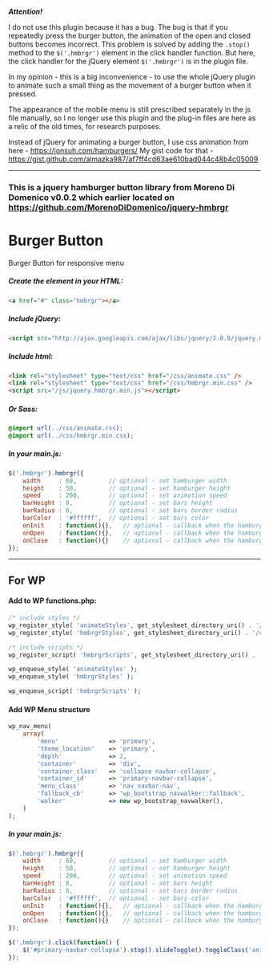 __*Attention!*__

I do not use this plugin because it has a bug. The bug is that if you repeatedly press the burger button, the animation of the open and closed buttons becomes incorrect.
This problem is solved by adding the `.stop()` method to the `$('.hmbrgr')` element in the click handler function.
But here, the click handler for the jQuery element `$('.hmbrgr')` is in the plugin file.

In my opinion - this is a big inconvenience - to use the whole jQuery plugin to animate such a small thing as the movement of a burger button when it pressed.

The appearance of the mobile menu is still prescribed separately in the js file manually, so I no longer use this plugin and the plug-in files are here as a relic of the old times, for research purposes.

Instead of jQuery for animating a burger button, I use css animation from here - https://jonsuh.com/hamburgers/
My gist code for that - https://gist.github.com/almazka987/af7ff4cd63ae610bad044c48b4c05009

---

### This is a jquery hamburger button library from Moreno Di Domenico v0.0.2 which earlier located on <a href="https://github.com/MorenoDiDomenico/jquery-hmbrgr" target="_blank">https://github.com/MorenoDiDomenico/jquery-hmbrgr</a>

# Burger Button
Burger Button for responsive menu

##### Create the element in your HTML:

```html
<a href="#" class="hmbrgr"></a>
```

##### Include jQuery:

```html
<script src="http://ajax.googleapis.com/ajax/libs/jquery/2.0.0/jquery.min.js"></script>
```

##### Include html:

```html
<link rel="stylesheet" type="text/css" href="/css/animate.css" />
<link rel="stylesheet" type="text/css" href="/css/hmbrgr.min.css" />
<script src="/js/jquery.hmbrgr.min.js"></script>
```

##### Or Sass:
```css
@import url(../css/animate.css);
@import url(../css/hmbrgr.min.css);
```

##### In your main.js:

```javascript
$('.hmbrgr').hmbrgr({
	width     : 60, 		// optional - set hamburger width
	height    : 50, 		// optional - set hamburger height
	speed     : 200,		// optional - set animation speed
	barHeight : 8,			// optional - set bars height
	barRadius : 0,			// optional - set bars border radius
	barColor  : '#ffffff',	// optional - set bars color
	onInit    : function(){},	// optional - callback when the hamburger is initialize
	onOpen    : function(){},	// optional - callback when the hamburger is opening
	onClose   : function(){}	// optional - callback when the hamburger is closing
});
```

---

## For WP

#### Add to WP functions.php:

```php
/* include styles */
wp_register_style( 'animateStyles', get_stylesheet_directory_uri() . '/css/animate.css' );
wp_register_style( 'hmbrgrStyles', get_stylesheet_directory_uri() . '/css/hmbrgr.min.css' );

/* include scripts */
wp_register_script( 'hmbrgrScripts', get_stylesheet_directory_uri() . '/js/jquery.hmbrgr.min.js', array('jquery') );

wp_enqueue_style( 'animateStyles' );
wp_enqueue_style( 'hmbrgrStyles' );

wp_enqueue_script( 'hmbrgrScripts' );
```

#### Add WP Menu structure

```php
wp_nav_menu(
	array(
		'menu'              => 'primary',
		'theme_location'    => 'primary',
		'depth'             => 2,
		'container'         => 'div',
		'container_class'   => 'collapse navbar-collapse',
		'container_id'      => 'primary-navbar-collapse',
		'menu_class'        => 'nav navbar-nav',
		'fallback_cb'       => 'wp_bootstrap_navwalker::fallback',
		'walker'            => new wp_bootstrap_navwalker(),
	)
);
```

##### In your main.js:

```javascript
$('.hmbrgr').hmbrgr({
	width     : 60, 		// optional - set hamburger width
	height    : 50, 		// optional - set hamburger height
	speed     : 200,		// optional - set animation speed
	barHeight : 8,			// optional - set bars height
	barRadius : 0,			// optional - set bars border radius
	barColor  : '#ffffff',	// optional - set bars color
	onInit    : function(){},	// optional - callback when the hamburger is initialize
	onOpen    : function(){},	// optional - callback when the hamburger is opening
	onClose   : function(){}	// optional - callback when the hamburger is closing
});

$('.hmbrgr').click(function() {
	$('#primary-navbar-collapse').stop().slideToggle().toggleClass('animated slideInTop');
});
```
